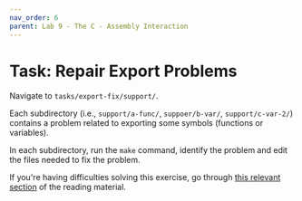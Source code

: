 ```yaml
---
nav_order: 6
parent: Lab 9 - The C - Assembly Interaction
---
```


# Task: Repair Export Problems

Navigate to `tasks/export-fix/support/`.

Each subdirectory (i.e., `support/a-func/`, `suppoer/b-var/`, `support/c-var-2/`)
contains a problem related to exporting some symbols (functions or variables).

In each subdirectory, run the `make` command, identify the problem and edit the
files needed to fix the problem.

If you're having difficulties solving this exercise, go through
[this relevant section](../../reading/calling-convention.md) of the reading
material.
